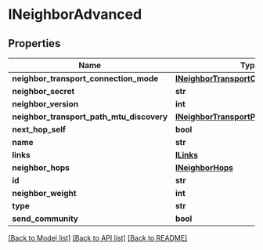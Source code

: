 # INeighborAdvanced

## Properties
Name | Type | Description | Notes
------------ | ------------- | ------------- | -------------
**neighbor_transport_connection_mode** | [**INeighborTransportConnectionMode**](INeighborTransportConnectionMode.md) |  | [optional] 
**neighbor_secret** | **str** |  | [optional] 
**neighbor_version** | **int** |  | [optional] 
**neighbor_transport_path_mtu_discovery** | [**INeighborTransportPathMTUDiscovery**](INeighborTransportPathMTUDiscovery.md) |  | [optional] 
**next_hop_self** | **bool** |  | [optional] 
**name** | **str** |  | [optional] 
**links** | [**ILinks**](ILinks.md) |  | [optional] 
**neighbor_hops** | [**INeighborHops**](INeighborHops.md) |  | [optional] 
**id** | **str** |  | [optional] 
**neighbor_weight** | **int** |  | [optional] 
**type** | **str** |  | [optional] 
**send_community** | **bool** |  | [optional] 

[[Back to Model list]](../README.md#documentation-for-models) [[Back to API list]](../README.md#documentation-for-api-endpoints) [[Back to README]](../README.md)


